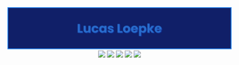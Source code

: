 <div align="center">
  <img max-width="800" src="banner1.png"/>
</div>

<div align="center">
  <a href="https://www.linkedin.com/in/lucasloepke/" target="_blank"><img src="https://img.shields.io/badge/lucasloepke-blue?logo=linkedin&logoColor=white"></a>
  <a href="https://lucasloepke.github.io/" target="_blank"><img src="https://img.shields.io/badge/Website-darkpink?logo=github&logoColor=white"></a>
  <a href=""><img src="https://img.shields.io/badge/Java-red?logo=openjdk&logoColor=white"></a>
  <!-- <a href=""><img src="https://img.shields.io/badge/Python-darkgreen?logo=python&logoColor=white"></a> -->
  <a href=""><img src="https://img.shields.io/badge/HTML5-orange?logo=html5&logoColor=white"></a>
  <a href=""><img src="https://img.shields.io/badge/CSS-lightblue?logo=css3&logoColor=white"></a>

  
</div>
